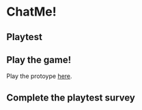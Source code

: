 # ChatMe!
## Playtest

## Play the game!

Play the protoype [here](https://p4stacat.github.io/IASC-1P04/prototype/ChatMe!_Prototype.html).

## Complete the playtest survey

